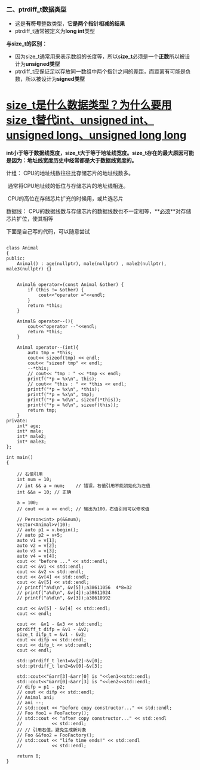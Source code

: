 ### 二、**ptrdiff_t**数据类型

- 这是**有符号**整数类型，**它是两个指针相减的结果**
- ptrdiff_t通常被定义为**long int**类型

**与size_t的区别：**

- 因为size_t通常用来表示数组的长度等，所以s**ize_t**必须是一个**正数**所以被设计为**unsigned类型**
- ptrdiff_t应保证足以存放同一数组中两个指针之间的差距，而距离有可能是负数，所以被设计为**signed类型**



# [size_t是什么数据类型？为什么要用size_t替代int、unsigned int、unsigned long、unsigned long long](https://blog.csdn.net/Dontla/article/details/121514064?ops_request_misc=%257B%2522request%255Fid%2522%253A%2522166057579416782391863854%2522%252C%2522scm%2522%253A%252220140713.130102334.pc%255Fall.%2522%257D&request_id=166057579416782391863854&biz_id=0&utm_medium=distribute.pc_search_result.none-task-blog-2~all~first_rank_ecpm_v1~pc_rank_v36-2-121514064-null-null.142^v40^pc_rank_v36,185^v2^control&utm_term=size_t%20%E6%98%AF%E6%95%B4%E5%9E%8B&spm=1018.2226.3001.4187)



**int小于等于数据线宽度，size_t大于等于地址线宽度。size_t存在的最大原因可能是因为：地址线宽度历史中经常都是大于数据线宽度的。**



计组： CPU的地址线数往往比存储芯片的地址线数多。

​	通常将CPU地址线的低位与存储芯片的地址线相连。

​	CPU的高位在存储芯片扩充的时候用，或片选芯片

数据线： CPU的数据线数与存储芯片的数据线数也不一定相等，**<u>必须</u>**对存储芯片扩位，使其相等

下面是自己写的代码，可以随意尝试

```

class Animal
{
public:
    Animal() : age(nullptr), male(nullptr) , male2(nullptr), male3(nullptr) {}


    Animal& operator=(const Animal &other) {
        if (this != &other) {
            cout<<"operator ="<<endl;
        }
        return *this;
    }

    Animal& operator--(){
        cout<<"operator --"<<endl;
        return *this;
    }

    Animal operator--(int){
        auto tmp = *this;
        cout<< sizeof(tmp) << endl;
        cout<< "sizeof tmp" << endl;
        --*this;
        // cout<< "tmp : " << *tmp << endl;
        printf("*p = %x\n", this);
        // cout<< "this : " << *this << endl;
        printf("*p = %x\n", *this);
        printf("*p = %x\n", tmp);
        printf("*p = %d\n", sizeof(*this));
        printf("*p = %d\n", sizeof(this)); 
        return tmp;
    }
private:
    int* age;
    int* male;
    int* male2;
    int* male3;
};

int main()
{

    // 右值引用
    int num = 10;
    // int && a = num;    // 错误，右值引用不能初始化为左值
    int &&a = 10; // 正确

    a = 100;
    // cout << a << endl; // 输出为100，右值引用可以修改值

    // Person<int> p(&&num);
    vector<Animal>v(10);
    // auto p1 = v.begin();
    // auto p2 = v+5;
    auto v1 = v[1];
    auto v2 = v[2];
    auto v3 = v[3];
    auto v4 = v[4];
    cout << "before ..." << std::endl;
    cout << &v1 << std::endl;
    cout << &v2 << std::endl;
    cout << &v[4] << std::endl;
    cout << &v[5] << std::endl;
    // printf("a%d\n", &v[5]);a38611056  4*8=32
    // printf("a%d\n", &v[4]);a38611024
    // printf("a%d\n", &v[3]);a38610992

    cout << &v[5] - &v[4] << std::endl;
    cout << endl;

    cout <<  &v1 - &v3 << std::endl;
    ptrdiff_t difp = &v1 - &v2;
    size_t difp_t = &v1 - &v2;
    cout << difp << std::endl;
    cout << difp_t << std::endl;
    cout << endl;

    std::ptrdiff_t len1=&v[2]-&v[0];
    std::ptrdiff_t len2=&v[0]-&v[3];
 
    std::cout<<"&arr[3]-&arr[0] is "<<len1<<std::endl;
    std::cout<<"&arr[0]-&arr[3] is "<<len2<<std::endl;
    // difp = p1 - p2;
    // cout << difp << std::endl;
    // Animal ani;
    // ani --;
    // std::cout << "before copy constructor..." << std::endl;
    // Foo foo1 = FooFactory();
    // std::cout << "after copy constructor..." << std::endl
    //           << std::endl;
    // // 引用右值，避免生成新对象
    // Foo &&foo2 = FooFactory();
    // std::cout << "life time ends!" << std::endl
    //           << std::endl;

    return 0;
}

```

